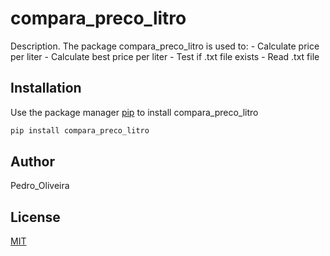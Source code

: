 # compara_preco_litro

Description. 
The package compara_preco_litro is used to:
	- Calculate price per liter
	- Calculate best price per liter
	- Test if .txt file exists
	- Read .txt file

## Installation

Use the package manager [pip](https://pip.pypa.io/en/stable/) to install compara_preco_litro

```bash
pip install compara_preco_litro
```

## Author
Pedro_Oliveira

## License
[MIT](https://choosealicense.com/licenses/mit/)